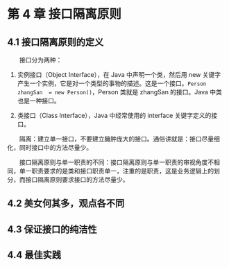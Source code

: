 # 第 4 章 接口隔离原则

## 4.1 接口隔离原则的定义
　　接口分为两种：

1. 实例接口（Object Interface），在 Java 中声明一个类，然后用 new 关键字产生一个实例，它是对一个类型的事物的描述。这是一个接口。`Person zhangSan  = new Person()`，Person 类就是 zhangSan 的接口。Java 中类也是一种接口。

2. 类接口（Class Interface），Java 中经常使用的 interface 关键字定义的接口。

　　隔离：建立单一接口，不要建立臃肿庞大的接口。通俗讲就是：接口尽量细化，同时接口中的方法尽量少。

　　接口隔离原则与单一职责的不同：接口隔离原则与单一职责的审视角度不相同，单一职责要求的是类和接口职责单一，注重的是职责，这是业务逻辑上的划分，而接口隔离原则要求接口的方法尽量少。

## 4.2 美女何其多，观点各不同


## 4.3 保证接口的纯洁性



## 4.4  最佳实践

